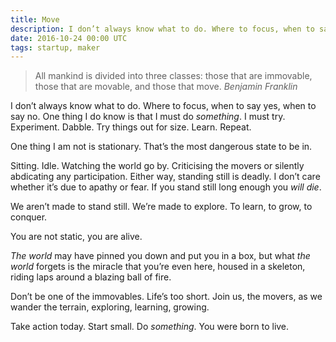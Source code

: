 ```yaml
---
title: Move
description: I don’t always know what to do. Where to focus, when to say yes, when to say no. One thing I do know is that I must do something.
date: 2016-10-24 00:00 UTC
tags: startup, maker
---
```


> All mankind is divided into three classes: those that are immovable, those that are movable, and those that move.
> <cite>Benjamin Franklin</cite>

I don’t always know what to do. Where to focus, when to say yes, when to say no. One thing I do know is that I must do _something_. I must try. Experiment. Dabble. Try things out for size. Learn. Repeat.

One thing I am not is stationary. That’s the most dangerous state to be in.

Sitting. Idle. Watching the world go by. Criticising the movers or silently abdicating any participation. Either way, standing still is deadly. I don’t care whether it’s due to apathy or fear. If you stand still long enough you _will die_.

We aren’t made to stand still. We’re made to explore. To learn, to grow, to conquer.

You are not static, you are alive.

_The world_ may have pinned you down and put you in a box, but what _the world_ forgets is the miracle that you’re even here, housed in a skeleton, riding laps around a blazing ball of fire.

Don’t be one of the immovables. Life’s too short. Join us, the movers, as we wander the terrain, exploring, learning, growing.

Take action today. Start small. Do _something_. You were born to live.
